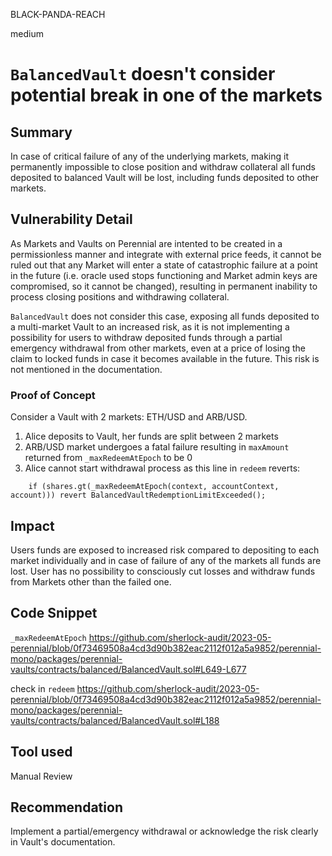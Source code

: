 BLACK-PANDA-REACH

medium

# `BalancedVault` doesn't consider potential break in one of the markets

## Summary
In case of critical failure of any of the underlying markets, making it permanently impossible to close position and withdraw collateral all funds deposited to balanced Vault will be lost, including funds deposited to other markets.

## Vulnerability Detail

As Markets and Vaults on Perennial are intented to be created in a permissionless manner and integrate with external price feeds, it cannot be ruled out that any Market will enter a state of catastrophic failure at a point in the future (i.e. oracle used stops functioning and Market admin keys are compromised, so it cannot be changed), resulting in permanent inability to process closing positions and withdrawing collateral.

`BalancedVault` does not consider this case, exposing all funds deposited to a multi-market Vault to an increased risk, as it is not implementing a possibility for users to withdraw deposited funds through a partial emergency withdrawal from other markets, even at a price of losing the claim to locked funds in case it becomes available in the future. This risk is not mentioned in the documentation.

### Proof of Concept
Consider a Vault with 2 markets: ETH/USD and ARB/USD.

1. Alice deposits to Vault, her funds are split between 2 markets
2. ARB/USD market undergoes a fatal failure resulting in `maxAmount` returned from `_maxRedeemAtEpoch` to be 0
3. Alice cannot start withdrawal process as this line in `redeem` reverts:
```solidity
    if (shares.gt(_maxRedeemAtEpoch(context, accountContext, account))) revert BalancedVaultRedemptionLimitExceeded();
``` 

## Impact
Users funds are exposed to increased risk compared to depositing to each market individually and in case of failure of any of the markets all funds are lost. User has no possibility to consciously cut losses and withdraw funds from Markets other than the failed one.

## Code Snippet
`_maxRedeemAtEpoch`
https://github.com/sherlock-audit/2023-05-perennial/blob/0f73469508a4cd3d90b382eac2112f012a5a9852/perennial-mono/packages/perennial-vaults/contracts/balanced/BalancedVault.sol#L649-L677

check in `redeem`
https://github.com/sherlock-audit/2023-05-perennial/blob/0f73469508a4cd3d90b382eac2112f012a5a9852/perennial-mono/packages/perennial-vaults/contracts/balanced/BalancedVault.sol#L188

## Tool used

Manual Review

## Recommendation
Implement a partial/emergency withdrawal or acknowledge the risk clearly in Vault's documentation.